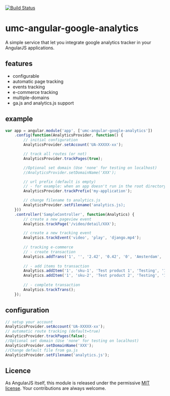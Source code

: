 [![Build Status](https://secure.travis-ci.org/laffer1/angular-google-analytics.png?branch=master)](https://travis-ci.org/laffer1/angular-google-analytics)

# umc-angular-google-analytics

A simple service that let you integrate google analytics tracker in your AngularJS applications.

## features

 - configurable
 - automatic page tracking
 - events tracking
 - e-commerce tracking
 - multiple-domains
 - ga.js and analytics.js support

## example

```js
var app = angular.module('app', ['umc-angular-google-analytics'])
    .config(function(AnalyticsProvider, function() {
        // initial configuration
        AnalyticsProvider.setAccount('UA-XXXXX-xx');

        // track all routes (or not)
        AnalyticsProvider.trackPages(true);

        //Optional set domain (Use 'none' for testing on localhost)
        //AnalyticsProvider.setDomainName('XXX');

        // url prefix (default is empty)
        // - for example: when an app doesn't run in the root directory
        AnalyticsProvider.trackPrefix('my-application');

        // change filename to analytics.js
        AnalyticsProvider.setFilename('analytics.js);
    }))
    .controller('SampleController', function(Analytics) {
        // create a new pageview event
        Analytics.trackPage('/video/detail/XXX');

        // create a new tracking event
        Analytics.trackEvent('video', 'play', 'django.mp4');
        
        // tracking e-commerce
        // - create transaction
        Analytics.addTrans('1', '', '2.42', '0.42', '0', 'Amsterdam', '', 'Netherlands');
        
        // - add items to transaction
        Analytics.addItem('1', 'sku-1', 'Test product 1', 'Testing', '1', '1');
        Analytics.addItem('1', 'sku-2', 'Test product 2', 'Testing', '1', '1');
        
        // - complete transaction
        Analytics.trackTrans();
    });
```

## configuration

```js
// setup your account
AnalyticsProvider.setAccount('UA-XXXXX-xx');
// automatic route tracking (default=true)
AnalyticsProvider.trackPages(false);
//Optional set domain (Use 'none' for testing on localhost)
AnalyticsProvider.setDomainName('XXX');
//Change default file from ga.js
AnalyticsProvider.setFilename('analytics.js');

```

## Licence
As AngularJS itself, this module is released under the permissive [MIT license](http://revolunet.mit-license.org). Your contributions are always welcome.
